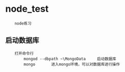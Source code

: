 # node_test
        node练习

## 启动数据库

        打开命令行
            mongod --dbpath ~\MongoData     启动数据库
            mongo       进入mongo环境，可以对数据库进行操作
